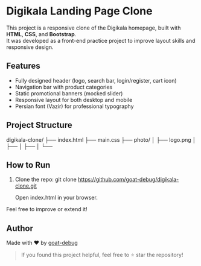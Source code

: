 # Digikala Landing Page Clone

This project is a responsive clone of the Digikala homepage, built with **HTML**, **CSS**, and **Bootstrap**.  
It was developed as a front-end practice project to improve layout skills and responsive design.

## Features

- Fully designed header (logo, search bar, login/register, cart icon)
- Navigation bar with product categories
- Static promotional banners (mocked slider)
- Responsive layout for both desktop and mobile
- Persian font (Vazir) for professional typography

## Project Structure

digikala-clone/
├── index.html
├── main.css
├── photo/
│ ├── logo.png
│ ├──
│ ├──
│ └──

## How to Run

1. Clone the repo:
   git clone https://github.com/goat-debug/digikala-clone.git

   Open index.html in your browser.

Feel free to improve or extend it!

## Author

Made with ❤️ by [goat-debug](https://github.com/goat-debug)

> If you found this project helpful, feel free to ⭐ star the repository!

